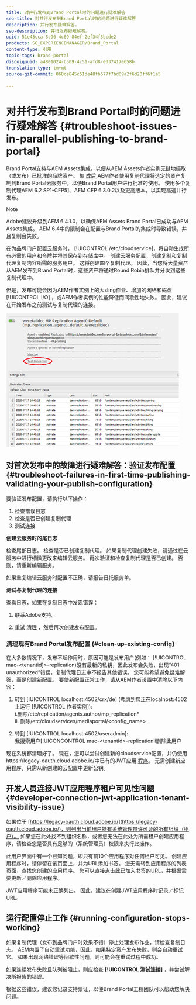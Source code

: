 ```yaml
---
title: 对并行发布到Brand Portal时的问题进行疑难解答
seo-title: 对并行发布到Brand Portal时的问题进行疑难解答
description: 并行发布疑难解答。
seo-description: 并行发布疑难解答。
uuid: 51e45cca-8c96-4c69-84ef-2ef34f3bcde2
products: SG_EXPERIENCEMANAGER/Brand_Portal
content-type: 引用
topic-tags: brand-portal
discoiquuid: a4801024-b509-4c51-afd8-e337417e658b
translation-type: tm+mt
source-git-commit: 068ce845c51de48fb677f7bd09a2f6d20ff6f1a5

---
```



# 对并行发布到Brand Portal时的问题进行疑难解答 {#troubleshoot-issues-in-parallel-publishing-to-brand-portal}

Brand Portal支持与AEM Assets集成，以便从AEM Assets作者实例无缝地摄取（或发布）已批准的品牌资产。 集 [成后](https://helpx.adobe.com/experience-manager/6-5/assets/using/brand-portal-configuring-integration.html),AEM作者使用复制代理将选定的资产复制到Brand Portal云服务中，以便Brand Portal用户进行批准的使用。 使用多个复制代理AEM 6.2 SP1-CFP5]、AEM CFP 6.3.0.2以及更高版本，以实现高速并行发布。

>[!NOTE]
>
>Adobe建议升级到AEM 6.4.1.0，以确保AEM Assets Brand Portal已成功与AEM Assets集成。 AEM 6.4中的限制会在配置与Brand Portal的集成时导致错误，并且复制会失败。

在为品牌门户配置云服务时， [!UICONTROL /etc/cloudservice]，将自动生成所有必需的用户和令牌并将其保存到存储库中。 创建云服务配置，创建复制和复制代理复制内容所需的服务用户。 这将创建四个复制代理。 因此，当您将大量资产从AEM发布到Brand Portal时，这些资产将通过Round Robin排队并分发到这些复制代理中。

但是，发布可能会因为AEM作者实例上的大sling作业、增加的网络和磁盘 [!UICONTROL I/O] ，或AEM作者实例的性能降低而间歇性地失败。 因此，建议在开始发布之前测试与复制代理的连接。

![](assets/test-connection.png)

## 对首次发布中的故障进行疑难解答：验证发布配置 {#troubleshoot-failures-in-first-time-publishing-validating-your-publish-configuration}

要验证发布配置，请执行以下操作：

1. 检查错误日志
2. 检查是否已创建复制代理
3. 测试连接

**创建云服务时的尾日志**

检查尾部日志。 检查是否已创建复制代理。 如果复制代理创建失败，请通过在云服务中进行细微更改来编辑云服务。 再次验证和检查复制代理是否已创建。 否则，请重新编辑服务。

如果重复编辑云服务时配置不正确，请报告日托服务单。

**测试与复制代理的连接**

查看日志，如果在复制日志中发现错误：

1. 联系Adobe支持。

2. 重试 [清理](../using/troubleshoot-parallel-publishing.md#clean-up-existing-config) ，然后再次创建发布配置。

<!--
Comment Type: remark
Last Modified By: Mini Gulati (mgulati)
Last Modified Date: 2018-06-21T22:56:21.256-0400
<p>?? check and compare public key. At times public key is different</p>
<p>?? another thing to check in /useradmin</p>
-->

### 清理现有Brand Portal发布配置 {#clean-up-existing-config}

在大多数情况下，发布不起作用时，原因可能是发布用户(例如： [!UICONTROL mac-&lt;tenantid]&gt;-replication)没有最新的私钥，因此发布会失败，出现“401 unauthorized”错误，复制代理日志中不报告其他错误。 您可能希望避免疑难解答，而是创建新配置。 要使新配置正常工作，请从AEM作者设置中清除以下内容：

1. 转到 [!UICONTROL localhost:4502/crx/de] (考虑到您正在localhost:4502上运行 [!UICONTROL 作者实例]):\
   i.删除/etc/replication/agents.author/mp_replication*\
   ii. 删除/etc/cloudservices/mediaportal/&lt;config_name&gt;

2. 转到 [!UICONTROL localhost:4502/useradmin]:\
   我搜索用户[!UICONCONTROL mac-&lt;tenantid&gt;-replicationii删除此用户

现在系统都清理好了。 现在，您可以尝试创建新的cloudservice配置，并仍使用https://legacy-oauth.cloud.adobe.io/中已有的JWT应用 [程序](https://legacy-oauth.cloud.adobe.io/)。 无需创建新应用程序，只需从新创建的云配置中更新公钥。

## 开发人员连接JWT应用程序租户可见性问题 {#developer-connection-jwt-application-tenant-visibility-issue}

如果位于 [https://legacy-oauth.cloud.adobe.io/](https://legacy-oauth.cloud.adobe.io/)，则列出当前用户持有系统管理员许可证的所有组织（租户）。 如果您在此处找不到组织名称，或者您无法在此处为所需租户创建应用程序，请检查您是否具有足够的（系统管理员）权限来执行此操作。

此用户界面中有一个已知问题，即只有前10个应用程序对任何租户可见。 创建应用程序时，请停留在该页面上，并为URL添加书签。 您无需转到应用程序的列表页面，查找您创建的应用程序。 您可以直接点击此已加入书签的URL，并根据需要更新／删除应用程序。

JWT应用程序可能未正确列出。 因此，建议在创建JWT应用程序时记录／标记URL。

## 运行配置停止工作 {#running-configuration-stops-working}

<!--
Comment Type: draft

<p>If the running configuration stops working, either of the following two possibilities
<g class="gr_ gr_15 gr-alert gr_gramm gr_inline_cards gr_run_anim Grammar multiReplace" data-gr-id="15" id="15" style="font-size: 12px;">
are
</g> there:</p>
<p>1.
<g class="gr_ gr_14 gr-alert gr_gramm gr_inline_cards gr_run_anim Grammar only-ins doubleReplace replaceWithoutSep" data-gr-id="14" id="14">
Connection
</g> has failed, or</p>
<p>2. Publish has failed with permission to dam-replication-service denied, while connection has passed </p>
<p>If the connection has failed [1], the
<g class="gr_ gr_10 gr-alert gr_spell gr_inline_cards gr_run_anim ContextualSpelling ins-del multiReplace" data-gr-id="10" id="10">
fail safe
</g> way to fix it is to <a href="../using/troubleshoot-parallel-publishing.md#main-pars-header-1664955658">clean up</a> the existing Brand Portal publish configuration and recreate a publish configuration. </p>
<p>However, if the
<g class="gr_ gr_18 gr-alert gr_spell gr_inline_cards gr_run_anim ContextualSpelling" data-gr-id="18" id="18">
publish
</g> has failed with
<g class="gr_ gr_16 gr-alert gr_gramm gr_inline_cards gr_run_anim Grammar only-ins doubleReplace replaceWithoutSep" data-gr-id="16" id="16">
permission
</g> denied to dam-replication-service, raise a support ticket.</p>
-->

如果复制代理（发布到品牌门户时效果不错）停止处理发布作业，请检查复制日志。 AEM内置了自动重试功能，因此，如果特定资产发布失败，则会自动重试它。 如果出现网络错误等间歇性问题，则可能会在重试过程中成功。

如果连续发布失败且队列被阻止，则应检查 **[!UICONTROL 测试连接]** ，并尝试解决所报告的错误。

根据这些错误，建议您记录支持票证，以便Brand Portal工程团队可以帮助您解决问题。
